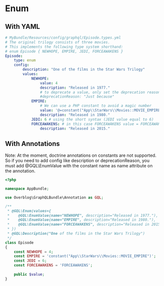 # Enum

## With YAML

```yaml
# MyBundle/Resources/config/graphql/Episode.types.yml
# The original trilogy consists of three movies.
# This implements the following type system shorthand:
# enum Episode { NEWHOPE, EMPIRE, JEDI, FORCEAWAKENS }
Episode:
    type: enum
    config:
        description: "One of the films in the Star Wars Trilogy"
        values:
            NEWHOPE:
                value: 4
                description: "Released in 1977."
                # to deprecate a value, only set the deprecation reason
                #deprecationReason: "Just because"
            EMPIRE:
                # We can use a PHP constant to avoid a magic number
                value: '@=constant("App\\StarWars\\Movies::MOVIE_EMPIRE")'
                description: "Released in 1980."
            JEDI: 6 # using the short syntax (JEDI value equal to 6)
            FORCEAWAKENS: # in this case FORCEAWAKENS value = FORCEAWAKENS
                description: "Released in 2015."
```

## With Annotations

Note: At the moment, doctrine annotations on constants are not supported. So if you need to add config like description or deprecationReason, you must add @GQL\EnumValue with the constant name as name attribute on the annotation.

```php
<?php

namespace AppBundle;

use Overblog\GraphQLBundle\Annotation as GQL;

/**
 * @GQL\Enum(values={
 *    @GQL\EnumValue(name="NEWHOPE", description="Released in 1977."),
 *    @GQL\EnumValue(name="EMPIRE", description="Released in 1980."),
 *    @GQL\EnumValue(name="FORCEAWAKENS", description="Released in 2015."),
 * })
 * @GQL\Description("One of the films in the Star Wars Trilogy")
 */
class Episode
{
    const NEWHOPE = 4;
    const EMPIRE = 'constant("App\\StarWars\\Movies::MOVIE_EMPIRE")';
    const JEDI = 6;
    const FORCEAWAKENS = 'FORCEAWAKENS';
    
    public $value;
}
```
